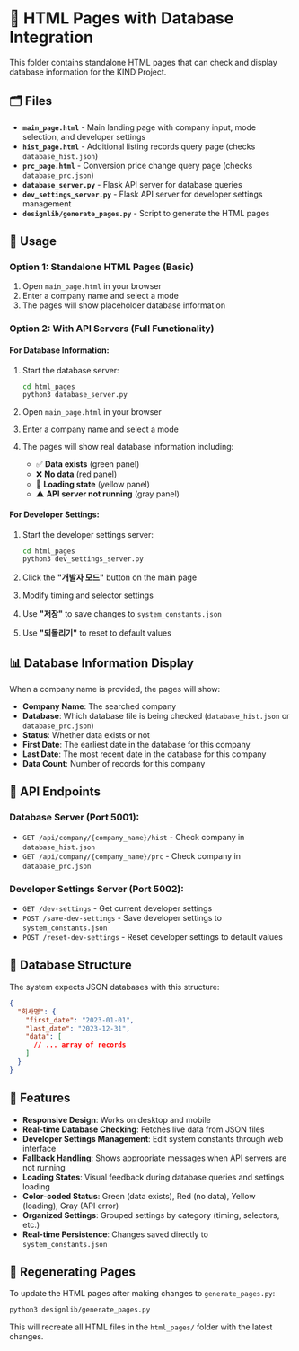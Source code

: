 # 📁 HTML Pages with Database Integration

This folder contains standalone HTML pages that can check and display database information for the KIND Project.

## 🗂️ Files

- **`main_page.html`** - Main landing page with company input, mode selection, and developer settings
- **`hist_page.html`** - Additional listing records query page (checks `database_hist.json`)
- **`prc_page.html`** - Conversion price change query page (checks `database_prc.json`)
- **`database_server.py`** - Flask API server for database queries
- **`dev_settings_server.py`** - Flask API server for developer settings management
- **`designlib/generate_pages.py`** - Script to generate the HTML pages

## 🚀 Usage

### Option 1: Standalone HTML Pages (Basic)
1. Open `main_page.html` in your browser
2. Enter a company name and select a mode
3. The pages will show placeholder database information

### Option 2: With API Servers (Full Functionality)

#### For Database Information:
1. Start the database server:
   ```bash
   cd html_pages
   python3 database_server.py
   ```

2. Open `main_page.html` in your browser
3. Enter a company name and select a mode
4. The pages will show real database information including:
   - ✅ **Data exists** (green panel)
   - ❌ **No data** (red panel) 
   - 🔄 **Loading state** (yellow panel)
   - ⚠️ **API server not running** (gray panel)

#### For Developer Settings:
1. Start the developer settings server:
   ```bash
   cd html_pages
   python3 dev_settings_server.py
   ```

2. Click the **"개발자 모드"** button on the main page
3. Modify timing and selector settings
4. Use **"저장"** to save changes to `system_constants.json`
5. Use **"되돌리기"** to reset to default values

## 📊 Database Information Display

When a company name is provided, the pages will show:

- **Company Name**: The searched company
- **Database**: Which database file is being checked (`database_hist.json` or `database_prc.json`)
- **Status**: Whether data exists or not
- **First Date**: The earliest date in the database for this company
- **Last Date**: The most recent date in the database for this company
- **Data Count**: Number of records for this company

## 🔧 API Endpoints

### Database Server (Port 5001):
- `GET /api/company/{company_name}/hist` - Check company in `database_hist.json`
- `GET /api/company/{company_name}/prc` - Check company in `database_prc.json`

### Developer Settings Server (Port 5002):
- `GET /dev-settings` - Get current developer settings
- `POST /save-dev-settings` - Save developer settings to `system_constants.json`
- `POST /reset-dev-settings` - Reset developer settings to default values

## 📝 Database Structure

The system expects JSON databases with this structure:

```json
{
  "회사명": {
    "first_date": "2023-01-01",
    "last_date": "2023-12-31", 
    "data": [
      // ... array of records
    ]
  }
}
```

## 🎨 Features

- **Responsive Design**: Works on desktop and mobile
- **Real-time Database Checking**: Fetches live data from JSON files
- **Developer Settings Management**: Edit system constants through web interface
- **Fallback Handling**: Shows appropriate messages when API servers are not running
- **Loading States**: Visual feedback during database queries and settings loading
- **Color-coded Status**: Green (data exists), Red (no data), Yellow (loading), Gray (API error)
- **Organized Settings**: Grouped settings by category (timing, selectors, etc.)
- **Real-time Persistence**: Changes saved directly to `system_constants.json`

## 🔄 Regenerating Pages

To update the HTML pages after making changes to `generate_pages.py`:

```bash
python3 designlib/generate_pages.py
```

This will recreate all HTML files in the `html_pages/` folder with the latest changes.
